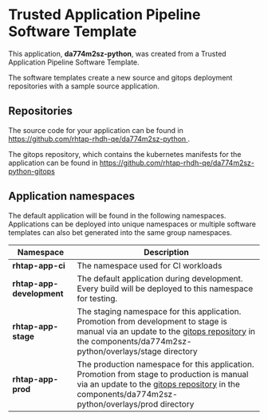 # Trusted Application Pipeline Software Template

This application, **da774m2sz-python**, was created from a Trusted Application Pipeline Software Template.

The software templates create a new source and gitops deployment repositories with a sample source application. 

## Repositories

The source code for your application can be found in [https://github.com/rhtap-rhdh-qe/da774m2sz-python ](https://github.com/rhtap-rhdh-qe/da774m2sz-python ).
 
The gitops repository, which contains the kubernetes manifests for the application can be found in 
[https://github.com/rhtap-rhdh-qe/da774m2sz-python-gitops ](https://github.com/rhtap-rhdh-qe/da774m2sz-python-gitops ) 

## Application namespaces 

The default application will be found in the following namespaces. Applications can be deployed into unique namespaces or multiple software templates can also bet generated into the same group namespaces.  

|  Namespace   |  Description   |  
| -------- | -------- |
| **rhtap-app-ci** | The namespace used for CI workloads |
| **rhtap-app-development** | The default application during development. Every build will be deployed to this namespace for testing. |
| **rhtap-app-stage** | The staging namespace for this application. Promotion from development to stage is manual via an update to the [gitops repository](https://github.com/rhtap-rhdh-qe/da774m2sz-python-gitops ) in the components/da774m2sz-python/overlays/stage directory |
| **rhtap-app-prod** | The production namespace for this application. Promotion from stage to production is manual via an update to the [gitops repository](https://github.com/rhtap-rhdh-qe/da774m2sz-python-gitops ) in the components/da774m2sz-python/overlays/prod directory |